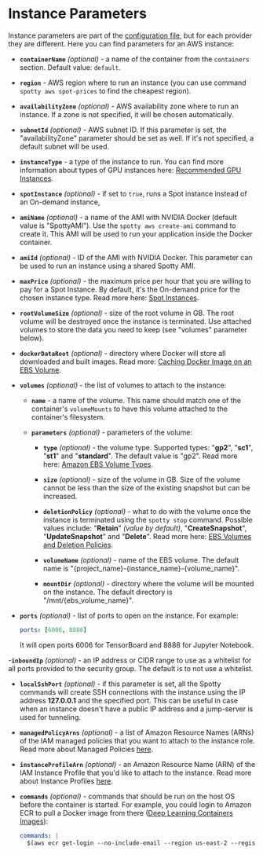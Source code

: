 # Instance Parameters

Instance parameters are part of the [configuration file], but for each provider they are different.
Here you can find parameters for an AWS instance:

- __`containerName`__ _(optional)_ - a name of the container from the `containers` section.
Default value: `default`.

- __`region`__ - AWS region where to run an instance (you can use command `spotty aws spot-prices` to find the
cheapest region).

- __`availabilityZone`__ _(optional)_ - AWS availability zone where to run an instance. If a zone is not specified, it
will be chosen automatically.

- __`subnetId`__ _(optional)_ - AWS subnet ID. If this parameter is set, the "availabilityZone" parameter should be
set as well. If it's not specified, a default subnet will be used.

- __`instanceType`__ - a type of the instance to run. You can find more information about
types of GPU instances here:
[Recommended GPU Instances](https://docs.aws.amazon.com/dlami/latest/devguide/gpu.html).

- __`spotInstance`__ _(optional)_ - if set to `true`, runs a Spot instance instead of an On-demand instance,

- __`amiName`__ _(optional)_ - a name of the AMI with NVIDIA Docker (default value is "SpottyAMI"). Use the
`spotty aws create-ami` command to create it. This AMI will be used to run your application inside the Docker container.

- __`amiId`__ _(optional)_ - ID of the AMI with NVIDIA Docker. This parameter can be used to run an instance using a
shared Spotty AMI.

- __`maxPrice`__ _(optional)_ - the maximum price per hour that you are willing to pay for a Spot Instance. By default,
it's the On-demand price for the chosen instance type. Read more here:
[Spot Instances](https://docs.aws.amazon.com/AWSEC2/latest/UserGuide/using-spot-instances.html).

- __`rootVolumeSize`__ _(optional)_ - size of the root volume in GB. The root volume will be destroyed once
the instance is terminated. Use attached volumes to store the data you need to keep (see "volumes" parameter below).

- __`dockerDataRoot`__ _(optional)_ - directory where Docker will store all downloaded and built images.
Read more: [Caching Docker Image on an EBS Volume].

- __`volumes`__ _(optional)_ - the list of volumes to attach to the instance:
    - __`name`__ - a name of the volume. This name should match one of the container's `volumeMounts` to have this
    volume attached to the container's filesystem.

    - __`parameters`__ _(optional)_ - parameters of the volume:
        - __`type`__ _(optional)_ - the volume type. Supported types: "__gp2__", "__sc1__", "__st1__"
        and "__standard__". The default value is "gp2". Read more here:
        [Amazon EBS Volume Types](https://docs.aws.amazon.com/AWSEC2/latest/UserGuide/EBSVolumeTypes.html).

        - __`size`__ _(optional)_ - size of the volume in GB. Size of the volume cannot be less than the size of
        the existing snapshot but can be increased.

        - __`deletionPolicy`__ _(optional)_ - what to do with the volume once the instance is terminated using the
        `spotty stop` command. Possible values include: "__Retain__" _(value by default)_, "__CreateSnapshot__",
        "__UpdateSnapshot__" and  "__Delete__". Read more here: [EBS Volumes and Deletion Policies].

        - __`volumeName`__ _(optional)_ - name of the EBS volume. The default name is
        "{project_name}-{instance_name}-{volume_name}".

        - __`mountDir`__ _(optional)_ - directory where the volume will be mounted on the instance. The default
        directory is "/mnt/{ebs_volume_name}".

- __`ports`__ _(optional)_ - list of ports to open on the instance. For example:
    ```yaml
    ports: [6006, 8888]
    ```
    It will open ports 6006 for TensorBoard and 8888 for Jupyter Notebook.

-__`inboundIp`__ _(optional)_ - an IP address or CIDR range to use as a whitelist for all ports provided
to the security group. The default is to not use a whitelist.

- __`localSshPort`__ _(optional)_ - if this parameter is set, all the Spotty commands will create SSH connections
with the instance using the IP address __127.0.0.1__ and the specified port. This can be useful in case when an
instance doesn't have a public IP address and a jump-server is used for tunneling.

- __`managedPolicyArns`__ _(optional)_ - a list of Amazon Resource Names (ARNs) of the IAM managed policies that
you want to attach to the instance role. Read more about Managed Policies
[here](https://docs.aws.amazon.com/IAM/latest/UserGuide/access_policies_managed-vs-inline.html).

- __`instanceProfileArn`__ _(optional)_ - an Amazon Resource Name (ARN) of the IAM Instance Profile that you'd like
to attach to the instance. Read more about Instance Profiles
[here](https://docs.aws.amazon.com/IAM/latest/UserGuide/id_roles_use_switch-role-ec2_instance-profiles.html).

- __`commands`__ _(optional)_ - commands that should be run on the host OS before the container is started.
For example, you could login to Amazon ECR to pull a Docker image from there
([Deep Learning Containers Images](https://docs.aws.amazon.com/dlami/latest/devguide/deep-learning-containers-images.html)):
    ```yaml
    commands: |
      $(aws ecr get-login --no-include-email --region us-east-2 --registry-ids 763104351884)
    ```


[configuration file]: </docs/user-guide/configuration-file>
[Caching Docker Image on an EBS Volume]: </docs/providers/aws/caching-docker-image-on-an-ebs-volume>
[EBS Volumes and Deletion Policies]: </docs/providers/aws/ebs-volumes-and-deletion-policies>
